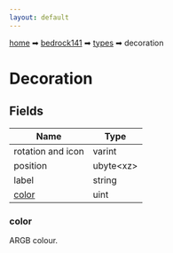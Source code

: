 ```yaml
---
layout: default
---
```


[home](/) ➡ [bedrock141](/protocol/bedrock141) ➡ [types](/protocol/bedrock141/types) ➡ decoration

# Decoration

## Fields

Name | Type
---|---
rotation and icon | varint
position | ubyte&lt;xz&gt;
label | string
[color](#color) | uint

### color

ARGB colour.

